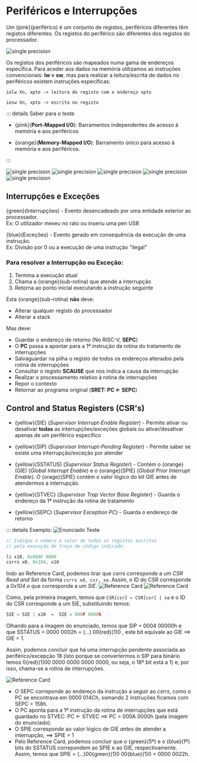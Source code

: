 # Periféricos e Interrupções

Um {pink}(periférico) é um conjunto de registos, periféricos diferentes têm registos diferentes. Os registos do periférico são diferentes dos registos do processador.

![single precision](<./img/ACOMP_IntroducaoArquiteturaProcessador(1).jpg>)

Os registos dos periféricos são mapeados numa gama de endereços específica.
Para aceder aos dados na memória utilizamos as instruções convencionais: **lw** e **sw**, mas para realizar a leitura/escrita de dados no periféricos existem instruções específicas:

```asm6502
iolw Xn, xpto -> leitura do registo com o endereço xpto

iosw Xn, xpto -> escrita no registo
```

::: details Saber para o teste

- {pink}(**Port-Mapped I/O**): Barramentos independentes de acesso à memória e aos periféricos

- {orange}(**Memory-Mapped I/O**): Barramento único para acesso à memória e aos periféricos.

:::

![single precision](<./img/ACOMP_IntroducaoArquiteturaProcessador(2).jpg>)
![single precision](<./img/ACOMP_IntroducaoArquiteturaProcessador(3).jpg>)
![single precision](<./img/ACOMP_IntroducaoArquiteturaProcessador(4).jpg>)
![single precision](<./img/ACOMP_IntroducaoArquiteturaProcessador(5).jpg>)
![single precision](<./img/ACOMP_IntroducaoArquiteturaProcessador(6).jpg>)

## Interrupções e Exceções

{green}(Interrupções) - Evento desencadeado por uma entidade exterior ao processador.  
Ex: O utilizador mexeu no rato ou inseriu uma pen USB

{blue}(Exceções) - Evento gerado em consequência da execução de uma instrução.  
Ex: Divisão por 0 ou a execução de uma instrução "ilegal"

### Para resolver a Interrupção ou Exceção:

1. Termina a execução atual
2. Chama a {orange}(sub-rotina) que atende a interrupção
3. Retorna ao ponto inicial executando a instrução seguinte

Esta {orange}(sub-rotina) **não** deve:

- Alterar qualquer registo do processador
- Alterar a stack

Mas deve:

- Guardar o endereço de retorno (No RISC-V, **SEPC**)
- O **PC** passa a apontar para a 1ª instrução da rotina do tratamento de interrupções
- Salvaguardar na pilha o registo de todos os endereços alterados pela rotina de interrupções
- Consultar o registo **SCAUSE** que nos indica a causa da interrupção
- Realizar o processamento relativo à rotina de interrupções
- Repor o contexto
- Retornar ao programa original (**SRET: PC <- SEPC**)

## Control and Status Registers (CSR's)

- {yellow}(SIE) (_Supervisor Interrupt-Enable Register_) - Permite ativar ou desativar **todas** as interrupções/exceções globais ou ativar/desativar apenas de um periférico específico

- {yellow}(SIP) (_Supervisor Interrupt-Pending Register_) - Permite saber se existe uma interrupção/exceção por atender

- {yellow}(SSTATUS) (_Supervisor Status Register_) - Contém o {orange}(GIE) (_Global Interrupt Enable_) e o {orange}(SPIE) (_Global Prior Interrupt Enable_).
  O {orage}(SPIE) contém o valor lógico do bit GIE antes de atendermos a interrupção.

- {yellow}(STVEC) (_Supervisor Trap Vector Base Register_) - Guarda o endereço da 1ª instrução da rotina de tratamento

- {yellow}(SEPC) (_Supervisor Exception PC_) - Guarda o endereço de retorno

::: details Exemplo:
![Enunciado Teste](./img/enunciado-teste.jpg)

```js
// Indique o número e valor de todos os registos escritos
// pela execução do troço de código indicado:

li x10, 0x000F 0000
csrrs x0, 0x104, x10
```

Indo ao Reference Card, podemos tirar que _csrrs_ corresponde a um _CSR Read and Set_ da forma `csrrs xd, csr, xa`. Assim, o ID do CSR corresponde a _0x104_ o que corresponde a um _SIE_.
![Reference Card](./img/reference-card.jpg)
![Reference Card](./img/sie-reference-card.jpg)

Como, pela primeira imagem, temos que `CSR[csr] ← CSR[csr] | xa` e o ID do CSR corresponde a um SIE, substituindo temos:

```js
SIE = SIE | x10  ⇔  SIE = 000F 0000h
```

Olhando para a imagem do enunciado, temos que SIP = 0004 00000h e que SSTATUS = 0000 0002h = (...) 00{red}(1)0 , este bit equivale ao GIE $\implies$ GIE = 1.

Assim, podemos concluir que há uma interrupção pendente associada ao periférico/excepção 18 (isto porque se convertermos o SIP para binário temos 0{red}(1)00 0000 0000 0000 0000, ou seja, o 18º bit está a 1) e, por isso, chama-se a rotina de interrupções.

![Reference Card](./img/sstatus-reference-card.jpg)

- O SEPC correponde ao endereço da instrução a seguir ao _csrrs_, como o PC se encontrava em 0000 014Ch, somando 2 instruções ficamos com SEPC = 158h.
- O PC aponta para a 1ª instrução da rotina de interrupções que está guardado no STVEC: PC $\gets$ STVEC $\implies$ PC = 000A 0000h (pela imagem do enunciado).
- O SPIE corresponde ao valor lógico de GIE _antes_ de atender a interrupção, $\implies$ SPIE = 1
- Pelo Reference Card, podemos concluir que o {green}(5º) e o {blue}(1º) bits do SSTATUS correpondem ao SPIE e ao GIE, respectivamente. Assim, temos que SPIE = (...)00{green}(1)0 00{blue}(1)0 = 0000 0022h.
